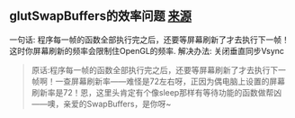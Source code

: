 ## glutSwapBuffers的效率问题 [来源](http://www.zwqxin.com/archives/opengl/swapbuffers-fps-vsync.html)
一句话: 程序每一帧的函数全部执行完之后，还要等屏幕刷新了才去执行下一帧！这时你屏幕刷新的频率会限制住OpenGL的频率.
解决办法: 关闭垂直同步Vsync
> 原话:程序每一帧的函数全部执行完之后，还要等屏幕刷新了才去执行下一帧啊！一查屏幕刷新率——难怪是72左右呀，正因为偶电脑上设置的屏幕刷新率是72！恩，这里头肯定有个像sleep那样有等待功能的函数做帮凶——噢，亲爱的SwapBuffers，是你呀~

